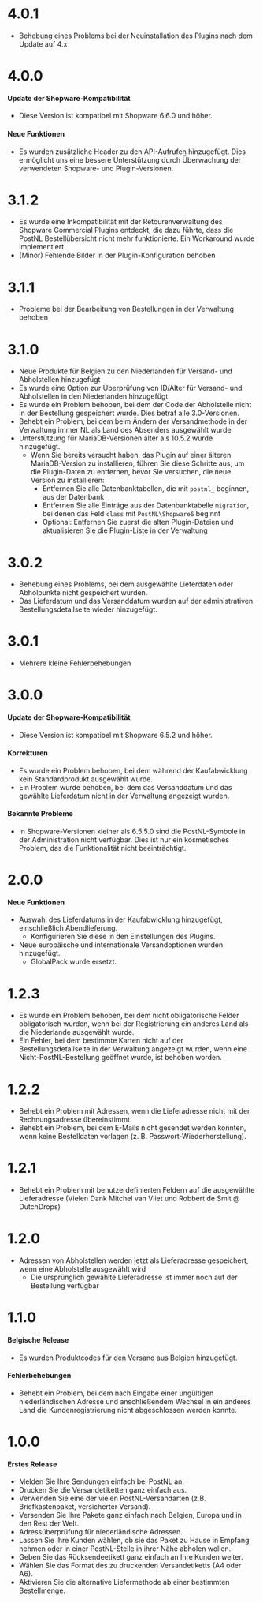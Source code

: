 # 4.0.1
- Behebung eines Problems bei der Neuinstallation des Plugins nach dem Update auf 4.x

# 4.0.0
#### Update der Shopware-Kompatibilität
- Diese Version ist kompatibel mit Shopware 6.6.0 und höher.

#### Neue Funktionen
- Es wurden zusätzliche Header zu den API-Aufrufen hinzugefügt. Dies ermöglicht uns eine bessere Unterstützung durch Überwachung der verwendeten Shopware- und Plugin-Versionen.

# 3.1.2
- Es wurde eine Inkompatibilität mit der Retourenverwaltung des Shopware Commercial Plugins entdeckt, die dazu führte, dass die PostNL Bestellübersicht nicht mehr funktionierte. Ein Workaround wurde implementiert
- (Minor) Fehlende Bilder in der Plugin-Konfiguration behoben

# 3.1.1
- Probleme bei der Bearbeitung von Bestellungen in der Verwaltung behoben

# 3.1.0
- Neue Produkte für Belgien zu den Niederlanden für Versand- und Abholstellen hinzugefügt
- Es wurde eine Option zur Überprüfung von ID/Alter für Versand- und Abholstellen in den Niederlanden hinzugefügt.
- Es wurde ein Problem behoben, bei dem der Code der Abholstelle nicht in der Bestellung gespeichert wurde. Dies betraf alle 3.0-Versionen.
- Behebt ein Problem, bei dem beim Ändern der Versandmethode in der Verwaltung immer NL als Land des Absenders ausgewählt wurde
- Unterstützung für MariaDB-Versionen älter als 10.5.2 wurde hinzugefügt.
  - Wenn Sie bereits versucht haben, das Plugin auf einer älteren MariaDB-Version zu installieren, führen Sie diese Schritte aus, um die Plugin-Daten zu entfernen, bevor Sie versuchen, die neue Version zu installieren:
    - Entfernen Sie alle Datenbanktabellen, die mit `postnl_` beginnen, aus der Datenbank
    - Entfernen Sie alle Einträge aus der Datenbanktabelle `migration`, bei denen das Feld `class` mit `PostNL\Shopware6` beginnt
    - Optional: Entfernen Sie zuerst die alten Plugin-Dateien und aktualisieren Sie die Plugin-Liste in der Verwaltung

# 3.0.2
- Behebung eines Problems, bei dem ausgewählte Lieferdaten oder Abholpunkte nicht gespeichert wurden.
- Das Lieferdatum und das Versanddatum wurden auf der administrativen Bestellungsdetailseite wieder hinzugefügt.

# 3.0.1
- Mehrere kleine Fehlerbehebungen

# 3.0.0
#### Update der Shopware-Kompatibilität
- Diese Version ist kompatibel mit Shopware 6.5.2 und höher.

#### Korrekturen
- Es wurde ein Problem behoben, bei dem während der Kaufabwicklung kein Standardprodukt ausgewählt wurde.
- Ein Problem wurde behoben, bei dem das Versanddatum und das gewählte Lieferdatum nicht in der Verwaltung angezeigt wurden.

#### Bekannte Probleme
- In Shopware-Versionen kleiner als 6.5.5.0 sind die PostNL-Symbole in der Administration nicht verfügbar. Dies ist nur ein kosmetisches Problem, das die Funktionalität nicht beeinträchtigt.

# 2.0.0
#### Neue Funktionen
- Auswahl des Lieferdatums in der Kaufabwicklung hinzugefügt, einschließlich Abendlieferung.
  - Konfigurieren Sie diese in den Einstellungen des Plugins.
- Neue europäische und internationale Versandoptionen wurden hinzugefügt.
  - GlobalPack wurde ersetzt.

# 1.2.3
- Es wurde ein Problem behoben, bei dem nicht obligatorische Felder obligatorisch wurden, wenn bei der Registrierung ein anderes Land als die Niederlande ausgewählt wurde.
- Ein Fehler, bei dem bestimmte Karten nicht auf der Bestellungsdetailseite in der Verwaltung angezeigt wurden, wenn eine Nicht-PostNL-Bestellung geöffnet wurde, ist behoben worden.

# 1.2.2
- Behebt ein Problem mit Adressen, wenn die Lieferadresse nicht mit der Rechnungsadresse übereinstimmt.
- Behebt ein Problem, bei dem E-Mails nicht gesendet werden konnten, wenn keine Bestelldaten vorlagen (z. B. Passwort-Wiederherstellung).

# 1.2.1
- Behebt ein Problem mit benutzerdefinierten Feldern auf die ausgewählte Lieferadresse (Vielen Dank Mitchel van Vliet und Robbert de Smit @ DutchDrops)

# 1.2.0
- Adressen von Abholstellen werden jetzt als Lieferadresse gespeichert, wenn eine Abholstelle ausgewählt wird
  - Die ursprünglich gewählte Lieferadresse ist immer noch auf der Bestellung verfügbar

# 1.1.0
#### Belgische Release
- Es wurden Produktcodes für den Versand aus Belgien hinzugefügt.

#### Fehlerbehebungen
- Behebt ein Problem, bei dem nach Eingabe einer ungültigen niederländischen Adresse und anschließendem Wechsel in ein anderes Land die Kundenregistrierung nicht abgeschlossen werden konnte.

# 1.0.0
#### Erstes Release
- Melden Sie Ihre Sendungen einfach bei PostNL an.
- Drucken Sie die Versandetiketten ganz einfach aus.
- Verwenden Sie eine der vielen PostNL-Versandarten (z.B. Briefkastenpaket, versicherter Versand).
- Versenden Sie Ihre Pakete ganz einfach nach Belgien, Europa und in den Rest der Welt.
- Adressüberprüfung für niederländische Adressen.
- Lassen Sie Ihre Kunden wählen, ob sie das Paket zu Hause in Empfang nehmen oder in einer PostNL-Stelle in ihrer Nähe abholen wollen.
- Geben Sie das Rücksendeetikett ganz einfach an Ihre Kunden weiter.
- Wählen Sie das Format des zu druckenden Versandetiketts (A4 oder A6).
- Aktivieren Sie die alternative Liefermethode ab einer bestimmten Bestellmenge.
